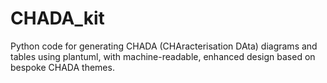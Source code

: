 
# CHADA_kit

Python code for generating CHADA (CHAracterisation DAta) diagrams and tables using plantuml, with machine-readable, enhanced design based on bespoke CHADA themes.
